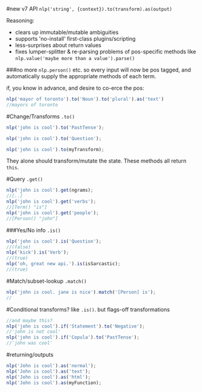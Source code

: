 #new v7 API
`nlp('string', {context}).to(transform).as(output)`

Reasoning:
* clears up immutable/mutable ambiguities
* supports 'no-install' first-class plugins/scripting
* less-surprises about return values
* fixes lumper-splitter & re-parsing problems of pos-specific methods like `nlp.value('maybe more than a value').parse()`

###no more `nlp.person()` etc.
so every input will now be pos tagged, and automatically supply the appropriate methods of each term.

if, you know in advance, and desire to co-erce the pos:
```javascript
nlp('mayor of toronto').to('Noun').to('plural').as('text')
//mayors of toronto
```

#Change/Transforms `.to()`
```javascript
nlp('john is cool').to('PastTense');

nlp('john is cool').to('Question');

nlp('john is cool').to(myTransform);
```
They alone should transform/mutate the state. These methods all return `this`.

#Query `.get()`
```javascript
nlp('john is cool').get(ngrams);
//[..]
nlp('john is cool').get('verbs');
//[Term() "is"]
nlp('john is cool').get('people');
//[Person() "john"]
```
###Yes/No info `.is()`
```javascript
nlp('john is cool').is('Question');
//(false)
nlp('kick').is('Verb');
//(true)
nlp('oh, great new api.').is(isSarcastic);
//(true)
```


#Match/subset-lookup `.match()`
```javascript
nlp('john is cool. jane is nice').match('[Person] is');
//
```


#Conditional transforms?
like `.is()`. but flags-off transformations
```javascript
//and maybe this?
nlp('john is cool').if('Statement').to('Negative');
//'john is not cool'
nlp('john is cool').if('Copula').to('PastTense');
//'john was cool'
```

#returning/outputs
```javascript
nlp('John is cool').as('normal');
nlp('John is cool').as('text');
nlp('John is cool').as('html');
nlp('John is cool').as(myFunction);
```
